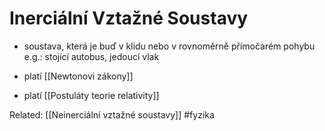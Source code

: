 # Inerciální Vztažné Soustavy
- soustava, která je buď v klidu nebo v rovnoměrně přímočarém pohybu
e.g.: stojící autobus, jedoucí vlak

- platí [[Newtonovi zákony]]
- platí [[Postuláty teorie relativity]]


Related: [[Neinerciální vztažné soustavy]]
#fyzika 